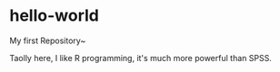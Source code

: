 # hello-world
My first Repository~

Taolly here, I like R programming, it's much more powerful than SPSS.
